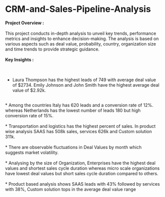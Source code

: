 # CRM-and-Sales-Pipeline-Analysis

**Project Overview :**<br/>
<br/>
This project conducts in-depth analysis to unveil key trends, performance metrics and insights to enhance decision-making. The analysis is based on various aspects such as deal value, probability, country, organization size and time trends to provide strategic guidance.<br/>
<br/>
**Key Insights :**<br/>
<br/>
<br/>
* Laura Thompson has the highest leads of 749 with average deal value of $2734. Emily Johnson and John Smith have the highest average deal value of $2.92k.<br/>
<br/>
* Among the countries Italy has 620 leads and a conversion rate of 12%. whereas Netherlands has the lowest number of leads 180 but high conversion rate of 15%.<br/>
<br/>
* Transportation and logistics has the highest percent of sales. In product wise analysis SAAS has 508k sales, services 626k and Custom solution 311k.<br/>
<br/>
* There are observable fluctuations in Deal Values by month which suggests market volatility.<br/>
<br/>
* Analysing by the size of Organization, Enterprises have the highest deal values and shortest sales cycle duration whereas micro scale organizations have lowest deal values but short sales cycle duration compared to others.<br/>
<br/>
* Product based analysis shows SAAS leads with 43% followed by services with 38%, Custom solution tops in the average deal value range<br/>
